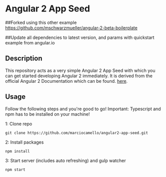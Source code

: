 # Angular 2 App Seed

##Forked using this other example
https://github.com/mschwarzmueller/angular-2-beta-boilerplate

##Update all dependencies to latest version, and params with quickstart example from angular.io

## Description
This repository acts as a very simple Angular 2 App Seed with which you can get started developing Angular 2 immediately.
It is derived from the official Angular 2 Documentation which can be found. [here](https://angular.io/docs/ts/latest/quickstart.html).
## Usage
Follow the following steps and you're good to go! Important: Typescript and npm has to be installed on your machine!

1: Clone repo
```
git clone https://github.com/marciocamello/angular2-app-seed.git
```
2: Install packages
```
npm install
```
3: Start server (includes auto refreshing) and gulp watcher
```
npm start
```
